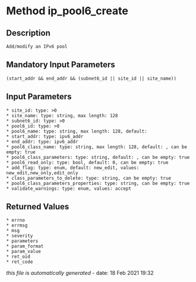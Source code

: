 # Method ip_pool6_create

## Description
	Add/modify an IPv6 pool

## Mandatory Input Parameters
	(start_addr && end_addr && (subnet6_id || site_id || site_name))

## Input Parameters
	* site_id: type: >0
	* site_name: type: string, max length: 128
	* subnet6_id: type: >0
	* pool6_id: type: >0
	* pool6_name: type: string, max length: 128, default: 
	* start_addr: type: ipv6_addr
	* end_addr: type: ipv6_addr
	* pool6_class_name: type: string, max length: 128, default: , can be empty: true
	* pool6_class_parameters: type: string, default: , can be empty: true
	* pool6_read_only: type: bool, default: 0, can be empty: true
	* add_flag: type: enum, default: new_edit, values: new_edit,new_only,edit_only
	* class_parameters_to_delete: type: string, can be empty: true
	* pool6_class_parameters_properties: type: string, can be empty: true
	* validate_warnings: type: enum, values: accept

## Returned Values
	* errno
	* errmsg
	* msg
	* severity
	* parameters
	* param_format
	* param_value
	* ret_oid
	* ret_code


*this file is automatically generated* - date: 18 Feb 2021 19:32